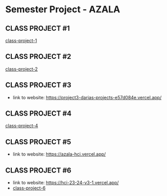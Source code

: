 ﻿# Semester Project - AZALA <!-- omit in toc -->
## CLASS PROJECT #1 
[class-project-1](https://github.com/dariaar/HCI-23-24/tree/main/class-projects/class-project-1)

## CLASS PROJECT #2
[class-project-2](https://github.com/dariaar/HCI-23-24/tree/main/class-projects/class-project-2)

## CLASS PROJECT #3 
- link to website: https://project3-darias-projects-e57d084e.vercel.app/

## CLASS PROJECT #4
[class-project-4](https://github.com/dariaar/HCI-23-24/tree/main/class-projects/class-project-4)

## CLASS PROJECT #5
- link to website: https://azala-hci.vercel.app/

## CLASS PROJECT #6 
- link to website: https://hci-23-24-v3-1.vercel.app/
- [class-project-6](https://github.com/dariaar/HCI-23-24/tree/main/class-projects/class-project-6)




